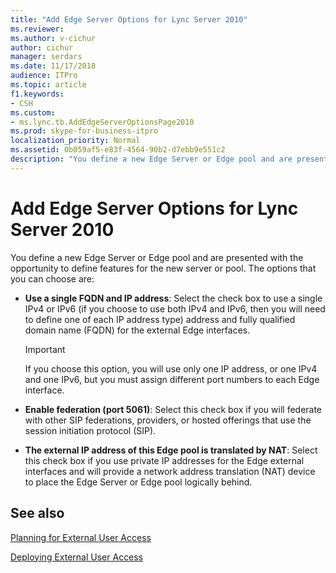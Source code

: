 ```yaml
---
title: "Add Edge Server Options for Lync Server 2010"
ms.reviewer: 
ms.author: v-cichur
author: cichur
manager: serdars
ms.date: 11/17/2018
audience: ITPro
ms.topic: article
f1.keywords:
- CSH
ms.custom:
- ms.lync.tb.AddEdgeServerOptionsPage2010
ms.prod: skype-for-business-itpro
localization_priority: Normal
ms.assetid: 0b059af5-e83f-4564-90b2-d7ebb9e551c2
description: "You define a new Edge Server or Edge pool and are presented with the opportunity to define features for the new server or pool. The options that you can choose are:"
---
```


# Add Edge Server Options for Lync Server 2010

You define a new Edge Server or Edge pool and are presented with the opportunity to define features for the new server or pool. The options that you can choose are:

- **Use a single FQDN and IP address**: Select the check box to use a single IPv4 or IPv6 (if you choose to use both IPv4 and IPv6, then you will need to define one of each IP address type) address and fully qualified domain name (FQDN) for the external Edge interfaces.

    > [!IMPORTANT]
    > If you choose this option, you will use only one IP address, or one IPv4 and one IPv6, but you must assign different port numbers to each Edge interface.

- **Enable federation (port 5061)**: Select this check box if you will federate with other SIP federations, providers, or hosted offerings that use the session initiation protocol (SIP).

- **The external IP address of this Edge pool is translated by NAT**: Select this check box if you use private IP addresses for the Edge external interfaces and will provide a network address translation (NAT) device to place the Edge Server or Edge pool logically behind.

## See also

[Planning for External User Access](/previous-versions/office/lync-server-2013/lync-server-2013-planning-for-external-user-access)

[Deploying External User Access](/previous-versions/office/lync-server-2013/lync-server-2013-deploying-external-user-access)